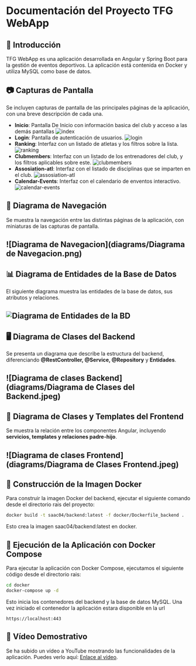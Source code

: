 # Documentación del Proyecto TFG WebApp

## 📌 Introducción
TFG WebApp es una aplicación desarrollada en Angular y Spring Boot para la gestión de eventos deportivos. La aplicación está contenida en Docker y utiliza MySQL como base de datos.

## 📷 Capturas de Pantalla
Se incluyen capturas de pantalla de las principales páginas de la aplicación, con una breve descripción de cada una.

- **Inicio**: Pantalla De Inicio con información basica del club y acceso a las demás pantallas
![index](diagrams/screenshots_pages/index.png)
- **Login**: Pantalla de autenticación de usuarios.
![login](diagrams/screenshots_pages/login.png)
- **Ranking**: Interfaz con un listado de atletas y los filtros sobre la lista.
![ranking](diagrams/screenshots_pages/ranking.png)
- **Clubmembers**: Interfaz con un listado de los entrenadores del club, y los filtros aplicables sobre este.
![clubmembers](diagrams/screenshots_pages/culbmembers.png)
- **Assosiation-atl**: Interfaz con el listado de disciplinas que se imparten en el club.
![assosiation-atl](diagrams/screenshots_pages/assosiation-atl.png)
- **Calendar-Events**: Interfaz con el calendario de enventos interactivo.
![calendar-events](diagrams/screenshots-pages/calendar-event.png)

## 🔗 Diagrama de Navegación
Se muestra la navegación entre las distintas páginas de la aplicación, con miniaturas de las capturas de pantalla.
## ![Diagrama de Navegacion](diagrams/Diagrama de Navegacion.png)

## 📊 Diagrama de Entidades de la Base de Datos
El siguiente diagrama muestra las entidades de la base de datos, sus atributos y relaciones. 

## ![Diagrama de Entidades de la BD](diagrams/DiagramaDeEntidades.png)

## 🖥️ Diagrama de Clases del Backend
Se presenta un diagrama que describe la estructura del backend, diferenciando **@RestController, @Service, @Repository** y **Entidades**.
## ![Diagrama de clases Backend](diagrams/Diagrama de Clases del Backend.jpeg)

## 🎨 Diagrama de Clases y Templates del Frontend
Se muestra la relación entre los componentes Angular, incluyendo **servicios, templates y relaciones padre-hijo**.
## ![Diagrama de clases Frontend](diagrams/Diagrama de Clases Frontend.jpeg)

## 🐳 Construcción de la Imagen Docker
Para construir la imagen Docker del backend, ejecutar el siguiente comando desde el directorio rais del proyecto:
```sh
docker build -t saac04/backend:latest -f docker/Dockerfile_backend .
```
Esto crea la imagen saac04/backend:latest en docker.

## 🚀 Ejecución de la Aplicación con Docker Compose
Para ejecutar la aplicación con Docker Compose, ejecutamos el siguiente código desde el directorio rais:
```sh
cd docker
docker-compose up -d
```
Esto inicia los contenedores del backend y la base de datos MySQL.
Una vez iniciado el contenedor la aplicación estara disponible en la url
```
https://localhost:443
```

## 🎥 Vídeo Demostrativo
Se ha subido un vídeo a YouTube mostrando las funcionalidades de la aplicación. Puedes verlo aquí: [Enlace al vídeo](https://youtube.com/tu-video).

